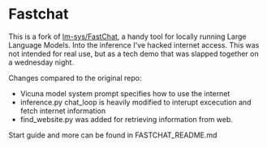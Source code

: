 # Fastchat

This is a fork of [lm-sys/FastChat](https://github.com/lm-sys/FastChat), a handy tool for locally running Large Language Models. Into the inference I've hacked internet access. This was not intended for real use, but as a tech demo that was slapped together on a wednesday night.

Changes compared to the original repo:

- Vicuna model system prompt specifies how to use the internet
- inference.py chat_loop is heavily modified to interupt excecution and fetch internet information
- find_website.py was added for retrieving information from web.

Start guide and more can be found in FASTCHAT_README.md
